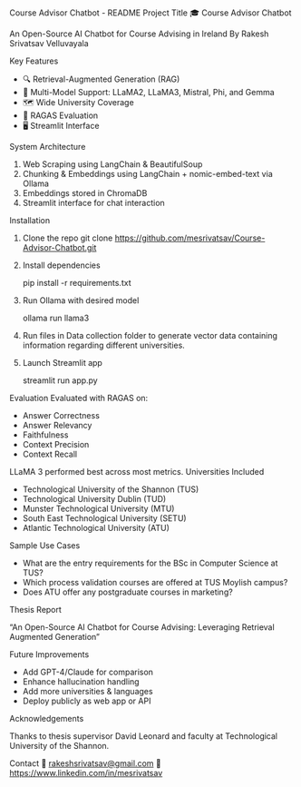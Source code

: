 Course Advisor Chatbot - README
Project Title
🎓 Course Advisor Chatbot

An Open-Source AI Chatbot for Course Advising in Ireland
By Rakesh Srivatsav Velluvayala

Key Features
- 🔍 Retrieval-Augmented Generation (RAG)
- 🤖 Multi-Model Support: LLaMA2, LLaMA3, Mistral, Phi, and Gemma
- 🗺️ Wide University Coverage
- 🧪 RAGAS Evaluation
- 🖥️ Streamlit Interface

System Architecture
1. Web Scraping using LangChain & BeautifulSoup
2. Chunking & Embeddings using LangChain + nomic-embed-text via Ollama
3. Embeddings stored in ChromaDB
4. Streamlit interface for chat interaction

Installation
1. Clone the repo
    git clone https://github.com/mesrivatsav/Course-Advisor-Chatbot.git
2. Install dependencies
    
    pip install -r requirements.txt
3. Run Ollama with desired model
    
    ollama run llama3
4. Run files in Data collection folder to generate vector data containing information regarding different universities.
5. Launch Streamlit app
    
    streamlit run app.py

Evaluation
Evaluated with RAGAS on:
- Answer Correctness
- Answer Relevancy
- Faithfulness
- Context Precision
- Context Recall

LLaMA 3 performed best across most metrics.
Universities Included
- Technological University of the Shannon (TUS)
- Technological University Dublin (TUD)
- Munster Technological University (MTU)
- South East Technological University (SETU)
- Atlantic Technological University (ATU)

Sample Use Cases
- What are the entry requirements for the BSc in Computer Science at TUS?
- Which process validation courses are offered at TUS Moylish campus?
- Does ATU offer any postgraduate courses in marketing?

Thesis Report

“An Open-Source AI Chatbot for Course Advising: Leveraging Retrieval Augmented Generation”

Future Improvements
- Add GPT-4/Claude for comparison
- Enhance hallucination handling
- Add more universities & languages
- Deploy publicly as web app or API

Acknowledgements

Thanks to thesis supervisor David Leonard and faculty at Technological University of the Shannon.

Contact
📧 rakeshsrivatsav@gmail.com
🔗 https://www.linkedin.com/in/mesrivatsav